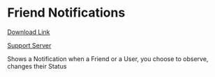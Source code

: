 # Friend Notifications

[Download Link](https://OILYY.github.io/downloader/?plugin=FriendNotifications)

[Support Server](https://discord.gg/Y36CTWeCFE)

Shows a Notification when a Friend or a User, you choose to observe, changes their Status
